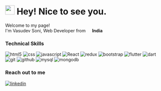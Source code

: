 <h1><img src="https://emojis.slackmojis.com/emojis/images/1531849430/4246/blob-sunglasses.gif?1531849430" width="30"/> Hey! Nice to see you.</h1>


<p>Welcome to my page! </br> I'm Vasudev Soni, Web Developer from <img src="https://cdn-icons-png.flaticon.com/512/197/197560.png" width="13"/> <b>India</b> </p>
<h3>Technical Skills</h3>
<p>
  <img alt="html5" src="https://img.shields.io/badge/HTML-e34c26?style=flat&logo=html5&logoColor=white" />
  <img alt="css" src="https://img.shields.io/badge/CSS-563d7c?&style=flat&logo=css3&logoColor=white" />
  <img alt="javascript" src="https://img.shields.io/badge/JavaScript-323330?style=flat&logo=javascript&logoColor=F7DF1E" />
  <img alt="React" src="https://img.shields.io/badge/-React-45b8d8?style=flat-square&logo=react&logoColor=white" />
  <img alt="redux" src="https://img.shields.io/badge/-Redux-764ABC?style=flat-square&logo=redux&logoColor=white" />
  <img alt="bootstrap" src="https://img.shields.io/badge/Bootstrap-7952B3?style=flat&logo=bootstrap&logoColor=white" />
  <img alt="flutter" src="https://img.shields.io/badge/Flutter-02569B?style=flat&logo=flutter&logoColor=white" />
  <img alt="dart" src="https://img.shields.io/badge/Dart-0175C2?style=flat&logo=dart&logoColor=white" />
  <img alt="git" src="https://img.shields.io/badge/-Git-F05032?style=flat-square&logo=git&logoColor=white" />
  <img alt="github" src="https://img.shields.io/badge/GitHub-181717?style=flat&logo=github&logoColor=white" />
  <img alt="mysql" src="https://img.shields.io/badge/MySQL-4479A1?style=flat&logo=mysql&logoColor=white" />
  <img alt="mongodb" src="https://img.shields.io/badge/-MongoDB-13aa52?style=flat-square&logo=mongodb&logoColor=white" />
</p>

<h3>Reach out to me</h3>
<p>
  <a href="https://linkedin.com/in/vasudevsoni"><img alt="linkedin" src="https://img.shields.io/badge/LinkedIn-0A66C2?style=flat&logo=linkedin&logoColor=white" /></a>
</p>
